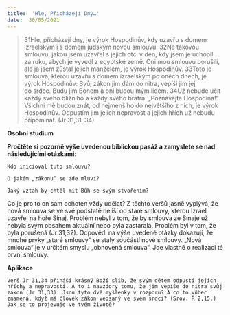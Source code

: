```yaml
---
title:  'Hle, Přicházejí Dny…'
date:  30/05/2021
---
```


> <p></p>
> 31Hle, přicházejí dny, je výrok Hospodinův, kdy uzavřu s domem izraelským i s domem judským novou smlouvu. 32Ne takovou smlouvu, jakou jsem uzavřel s jejich otci v den, kdy jsem je uchopil za ruku, abych je vyvedl z egyptské země. Oni mou smlouvu porušili, ale já jsem zůstal jejich manželem, je výrok Hospodinův. 33Toto je smlouva, kterou uzavřu s domem izraelským po oněch dnech, je výrok Hospodinův: Svůj zákon jim dám do nitra, vepíši jim jej do srdce. Budu jim Bohem a oni budou mým lidem. 34Už nebude učit každý svého bližního a každý svého bratra: „Poznávejte Hospodina!“ Všichni mě budou znát, od nejmenšího do největšího z nich, je výrok Hospodinův. Odpustím jim jejich nepravost a jejich hřích už nebudu připomínat. (Jr 31,31–34)

**Osobní studium**

**Pročtěte si pozorně výše uvedenou biblickou pasáž a zamyslete se nad následujícími otázkami**:

`Kdo inicioval tuto smlouvu?`

`O jakém „zákonu“ se zde mluví?`

`Jaký vztah by chtěl mít Bůh se svým stvořením?`

Co je pro to on sám ochoten vždy udělat? Z těchto veršů jasně vyplývá, že nová smlouva se ve své podstatě neliší od staré smlouvy, kterou Izrael uzavřel na hoře ­Sínaj.­ Problém nebyl v tom, že by smlouva ze Sínaje už nebyla svým obsahem aktuální nebo byla zastaralá. Problém byl v tom, že byla porušená (Jr 31,32). Odpovědi na výše uvedené otázky dokazují, že mnohé prvky „staré smlouvy“ se staly součástí nové smlouvy. „Nová smlouva“ je v určitém smyslu „obnovená smlouva“. Jde vlastně o realizaci té první smlouvy.

**Aplikace**

`Verš Jr 31,34 přináší krásný Boží slib, že svým dětem odpustí jejich hříchy a nepravosti. A to i navzdory tomu, že jim vepíše do nitra svůj zákon (Jr 31,33). Jsou tyto dvě myšlenky v rozporu? A co to vůbec znamená, když má člověk zákon vepsaný ve svém srdci? (Srov. Ř 2,15.) Jak se to projevuje ve tvém životě?`